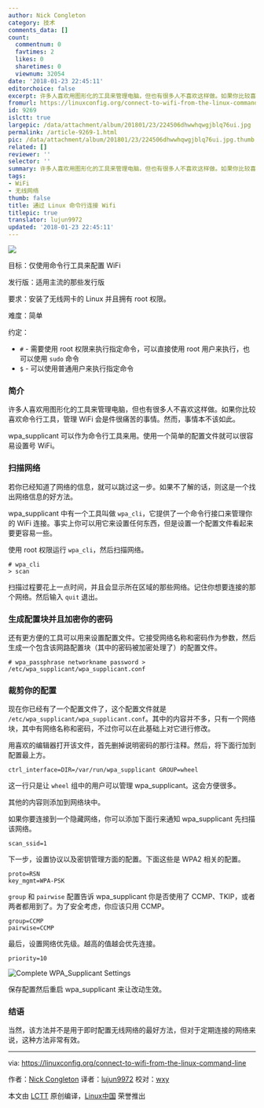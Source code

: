 ```yaml
---
author: Nick Congleton
category: 技术
comments_data: []
count:
  commentnum: 0
  favtimes: 2
  likes: 0
  sharetimes: 0
  viewnum: 32054
date: '2018-01-23 22:45:11'
editorchoice: false
excerpt: 许多人喜欢用图形化的工具来管理电脑，但也有很多人不喜欢这样做。如果你比较喜欢命令行工具，管理 WiFi 会是件很痛苦的事情。然而，事情本不该如此。
fromurl: https://linuxconfig.org/connect-to-wifi-from-the-linux-command-line
id: 9269
islctt: true
largepic: /data/attachment/album/201801/23/224506dhwwhqwgjblq76ui.jpg
permalink: /article-9269-1.html
pic: /data/attachment/album/201801/23/224506dhwwhqwgjblq76ui.jpg.thumb.jpg
related: []
reviewer: ''
selector: ''
summary: 许多人喜欢用图形化的工具来管理电脑，但也有很多人不喜欢这样做。如果你比较喜欢命令行工具，管理 WiFi 会是件很痛苦的事情。然而，事情本不该如此。
tags:
- WiFi
- 无线网络
thumb: false
title: 通过 Linux 命令行连接 Wifi
titlepic: true
translator: lujun9972
updated: '2018-01-23 22:45:11'
---
```


![](/data/attachment/album/201801/23/224506dhwwhqwgjblq76ui.jpg)


目标：仅使用命令行工具来配置 WiFi


发行版：适用主流的那些发行版


要求：安装了无线网卡的 Linux 并且拥有 root 权限。


难度：简单


约定：


* `#` - 需要使用 root 权限来执行指定命令，可以直接使用 root 用户来执行，也可以使用 `sudo` 命令
* `$` - 可以使用普通用户来执行指定命令


### 简介


许多人喜欢用图形化的工具来管理电脑，但也有很多人不喜欢这样做。如果你比较喜欢命令行工具，管理 WiFi 会是件很痛苦的事情。然而，事情本不该如此。


wpa\_supplicant 可以作为命令行工具来用。使用一个简单的配置文件就可以很容易设置号 WiFi。


### 扫描网络


若你已经知道了网络的信息，就可以跳过这一步。如果不了解的话，则这是一个找出网络信息的好方法。


wpa\_supplicant 中有一个工具叫做 `wpa_cli`，它提供了一个命令行接口来管理你的 WiFi 连接。事实上你可以用它来设置任何东西，但是设置一个配置文件看起来要更容易一些。


使用 root 权限运行 `wpa_cli`，然后扫描网络。



```
# wpa_cli
> scan

```

扫描过程要花上一点时间，并且会显示所在区域的那些网络。记住你想要连接的那个网络。然后输入 `quit` 退出。


### 生成配置块并且加密你的密码


还有更方便的工具可以用来设置配置文件。它接受网络名称和密码作为参数，然后生成一个包含该网路配置块（其中的密码被加密处理了）的配置文件。



```
# wpa_passphrase networkname password > /etc/wpa_supplicant/wpa_supplicant.conf

```

### 裁剪你的配置


现在你已经有了一个配置文件了，这个配置文件就是 `/etc/wpa_supplicant/wpa_supplicant.conf`。其中的内容并不多，只有一个网络块，其中有网络名称和密码，不过你可以在此基础上对它进行修改。


用喜欢的编辑器打开该文件，首先删掉说明密码的那行注释。然后，将下面行加到配置最上方。



```
ctrl_interface=DIR=/var/run/wpa_supplicant GROUP=wheel

```

这一行只是让 `wheel` 组中的用户可以管理 wpa\_supplicant。这会方便很多。


其他的内容则添加到网络块中。


如果你要连接到一个隐藏网络，你可以添加下面行来通知 wpa\_supplicant 先扫描该网络。



```
scan_ssid=1

```

下一步，设置协议以及密钥管理方面的配置。下面这些是 WPA2 相关的配置。



```
proto=RSN
key_mgmt=WPA-PSK

```

`group` 和 `pairwise` 配置告诉 wpa\_supplicant 你是否使用了 CCMP、TKIP，或者两者都用到了。为了安全考虑，你应该只用 CCMP。



```
group=CCMP
pairwise=CCMP

```

最后，设置网络优先级。越高的值越会优先连接。



```
priority=10

```

![Complete WPA_Supplicant Settings](/data/attachment/album/201801/23/224513ubg3zg5t0gjzb2n0.jpg)


保存配置然后重启 wpa\_supplicant 来让改动生效。


### 结语


当然，该方法并不是用于即时配置无线网络的最好方法，但对于定期连接的网络来说，这种方法非常有效。




---


via: <https://linuxconfig.org/connect-to-wifi-from-the-linux-command-line>


作者：[Nick Congleton](https://linuxconfig.org) 译者：[lujun9972](https://github.com/lujun9972) 校对：[wxy](https://github.com/wxy)


本文由 [LCTT](https://github.com/LCTT/TranslateProject) 原创编译，[Linux中国](https://linux.cn/) 荣誉推出